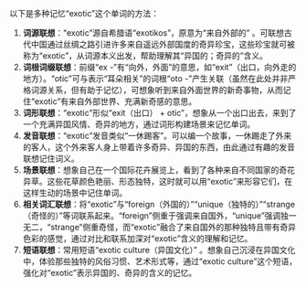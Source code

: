 以下是多种记忆“exotic”这个单词的方法：
1. **词源联想**：“exotic”源自希腊语“exotikos”，原意为“来自外部的” 。可联想古代中国通过丝绸之路引进许多来自遥远外部国度的奇异珍宝，这些珍宝就可被称为“exotic”，从词源本义出发，帮助理解其“异国的；奇异的”含义。
2. **词根词缀联想**：前缀“ex -”有“向外，外面”的意思，如“exit”（出口，向外走的地方）。“otic”可与表示“耳朵相关”的词根“oto -”产生关联（虽然在此处并非严格词源关系，但有助于记忆），可想象听到来自外面世界的新奇事物，从而记住“exotic”有来自外部世界、充满新奇感的意思。 
3. **词形联想**：“exotic”形似“exit（出口） + otic”，想象从一个出口出去，来到了一个充满异国风情、奇异的地方，通过词形构建场景来记忆单词。
4. **发音联想**：“exotic”发音类似“一休踢客”。可以编一个故事，一休踢走了外来的客人，这个外来客人身上带着许多奇异、异国的东西，由此通过有趣的发音联想记住词义。
5. **场景联想**：想象自己在一个国际花卉展览上，看到了各种来自不同国家的奇花异草。这些花草颜色艳丽、形态独特，这时就可以用“exotic”来形容它们，在这样生动的场景中记住单词。
6. **相关词汇联想**：将“exotic”与“foreign（外国的）”“unique（独特的）”“strange（奇怪的）”等词联系起来。“foreign”侧重于强调来自国外，“unique”强调独一无二，“strange”侧重奇怪，而“exotic”融合了来自国外的那种独特且带有奇异色彩的感觉，通过对比和联系加深对“exotic”含义的理解和记忆。
7. **短语联想**：常用短语“exotic culture（异国文化）” 。想象自己沉浸在异国文化中，体验那些独特的风俗习惯、艺术形式等，通过“exotic culture”这个短语，强化对“exotic”表示异国的、奇异的含义的记忆。 